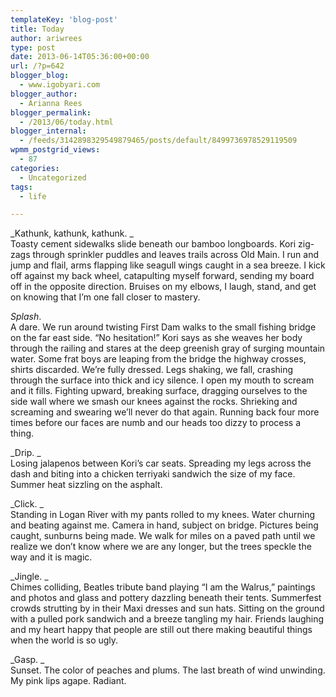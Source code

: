 ```yaml
---
templateKey: 'blog-post'
title: Today
author: ariwrees
type: post
date: 2013-06-14T05:36:00+00:00
url: /?p=642
blogger_blog:
  - www.igobyari.com
blogger_author:
  - Arianna Rees
blogger_permalink:
  - /2013/06/today.html
blogger_internal:
  - /feeds/3142898329549879465/posts/default/8499736978529119509
wpmm_postgrid_views:
  - 87
categories:
  - Uncategorized
tags:
  - life

---
```

_Kathunk, kathunk, kathunk. _  
Toasty cement sidewalks slide beneath our bamboo longboards. Kori zig-zags through sprinkler puddles and leaves trails across Old Main. I run and jump and flail, arms flapping like seagull wings caught in a sea breeze. I kick off against my back wheel, catapulting myself forward, sending my board off in the opposite direction. Bruises on my elbows, I laugh, stand, and get on knowing that I’m one fall closer to mastery.

_Splash_.  
A dare. We run around twisting First Dam walks to the small fishing bridge on the far east side. “No hesitation!” Kori says as she weaves her body through the railing and stares at the deep greenish gray of surging mountain water. Some frat boys are leaping from the bridge the highway crosses, shirts discarded. We’re fully dressed. Legs shaking, we fall, crashing through the surface into thick and icy silence. I open my mouth to scream and it fills. Fighting upward, breaking surface, dragging ourselves to the side wall where we smash our knees against the rocks. Shrieking and screaming and swearing we’ll never do that again. Running back four more times before our faces are numb and our heads too dizzy to process a thing.

_Drip. _  
Losing jalapenos between Kori’s car seats. Spreading my legs across the dash and biting into a chicken terriyaki sandwich the size of my face. Summer heat sizzling on the asphalt.

_Click. _  
Standing in Logan River with my pants rolled to my knees. Water churning and beating against me. Camera in hand, subject on bridge. Pictures being caught, sunburns being made. We walk for miles on a paved path until we realize we don’t know where we are any longer, but the trees speckle the way and it is magic.

_Jingle. _  
Chimes colliding, Beatles tribute band playing “I am the Walrus,” paintings and photos and glass and pottery dazzling beneath their tents. Summerfest crowds strutting by in their Maxi dresses and sun hats. Sitting on the ground with a pulled pork sandwich and a breeze tangling my hair. Friends laughing and my heart happy that people are still out there making beautiful things when the world is so ugly.

_Gasp. _  
Sunset. The color of peaches and plums. The last breath of wind unwinding. My pink lips agape. Radiant.